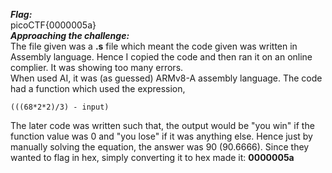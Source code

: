 ***Flag:***<br>
picoCTF{0000005a}
<br>
***Approaching the challenge:***
<br>
The file given was a **.s** file which meant the code given was written in Assembly language. Hence I copied the code and then ran it on an online complier. It was showing too many errors. <br>
When used AI, it was (as guessed) ARMv8-A assembly language. The code had a function which used the expression, <br>
```
(((68*2*2)/3) - input)
```
The later code was written such that, the output would be "you win" if the function value was 0 and "you lose" if it was anything else. Hence just by manually solving the equation, the answer was 90 (90.6666).
Since they wanted to flag in hex, simply converting it to hex made it: **0000005a**
